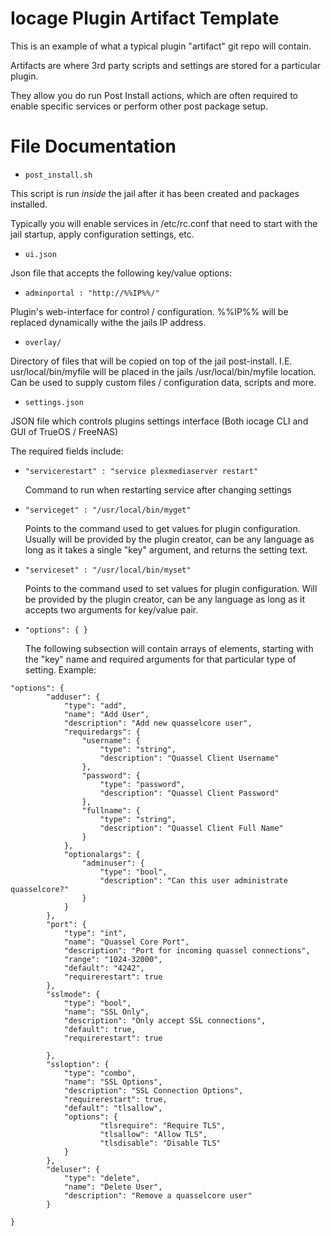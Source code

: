 # Iocage Plugin Artifact Template

This is an example of what a typical plugin "artifact" git repo will contain.

Artifacts are where 3rd party scripts and settings are stored for a particular plugin.

They allow you do run Post Install actions, which are often required to enable
specific services or perform other post package setup.

# File Documentation

 - `post_install.sh`

This script is run *inside* the jail after it has been created and packages installed.

Typically you will enable services in /etc/rc.conf that need to start with the jail startup,
apply configuration settings, etc.


 - `ui.json`

Json file that accepts the following key/value options:

- `adminportal : "http://%%IP%%/"`

Plugin's web-interface for control / configuration. %%IP%% will be replaced dynamically withe the jails IP address.

 - `overlay/`

Directory of files that will be copied on top of the jail post-install. I.E. usr/local/bin/myfile will
be placed in the jails /usr/local/bin/myfile location. Can be used to supply custom files / configuration
data, scripts and more.

 - `settings.json`

JSON file which controls plugins settings interface (Both iocage CLI and GUI of TrueOS / FreeNAS)

The required fields include:

- `"servicerestart" : "service plexmediaserver restart"`

  Command to run when restarting service after changing settings

- `"serviceget" : "/usr/local/bin/myget"`

  Points to the command used to get values for plugin configuration. Usually will be provided by the plugin creator, can be any language as long as it takes a single "key" argument, and returns the setting text.

- `"serviceset" : "/usr/local/bin/myset"`

  Points to the command used to set values for plugin configuration. Will be provided by the plugin creator, can be any language as long as it accepts two arguments for key/value pair.

- `"options": { }`

  The following subsection will contain arrays of elements, starting with the "key" name and required arguments
for that particular type of setting. Example:


```
"options": {
		"adduser": {
			"type": "add",
			"name": "Add User",
			"description": "Add new quasselcore user",
			"requiredargs": {
				"username": {
					"type": "string",
					"description": "Quassel Client Username"
				},
				"password": {
					"type": "password",
					"description": "Quassel Client Password"
				},
				"fullname": {
					"type": "string",
					"description": "Quassel Client Full Name"
				}
			},
			"optionalargs": {
				"adminuser": { 
					"type": "bool",
					"description": "Can this user administrate quasselcore?"
				}
			}
		},
		"port": {
			"type": "int",
			"name": "Quassel Core Port",
			"description": "Port for incoming quassel connections",
			"range": "1024-32000",
			"default": "4242",
			"requirerestart": true
		},
		"sslmode": {
			"type": "bool",
			"name": "SSL Only",
			"description": "Only accept SSL connections",
			"default": true,
			"requirerestart": true
			
		},	
		"ssloption": {
			"type": "combo",
			"name": "SSL Options",
			"description": "SSL Connection Options",
			"requirerestart": true,
			"default": "tlsallow",
			"options": {
					"tlsrequire": "Require TLS",
					"tlsallow": "Allow TLS",
					"tlsdisable": "Disable TLS"
			}
		},
		"deluser": {
			"type": "delete",
			"name": "Delete User",
			"description": "Remove a quasselcore user"
		}

}
```
